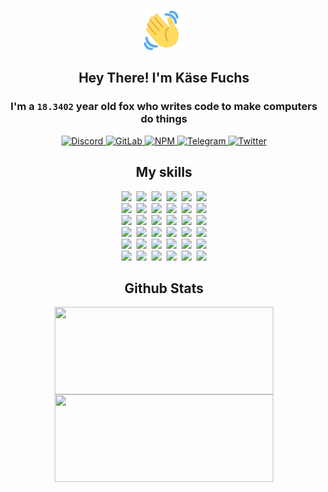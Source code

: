 <div><p align=center><img src=./resources/images/wave.gif width=64px height=64px></p><h2 align=center>Hey There! I'm Käse Fuchs</h2><h3 align=center>I'm a <code>18.3402</code> year old fox who writes code to make computers do things</h3><p align=center><a href=https://discord.com/users/507526681125322772><img alt=Discord src="https://img.shields.io/badge/Discord-5865F2?logo=discord&logoColor=white&style=flat-square#aec51af29d2fd662199c3a7e2bab6476"> </a><a href=https://gitlab.com/kasefuchs><img alt=GitLab src="https://img.shields.io/badge/GitLab-330F63?logo=gitlab&logoColor=white&style=flat-square#aec51af29d2fd662199c3a7e2bab6476"> </a><a href=https://npmjs.com/~kasefuchs><img alt=NPM src="https://img.shields.io/badge/NPM-CB3837?logo=npm&logoColor=white&style=flat-square#aec51af29d2fd662199c3a7e2bab6476"> </a><a href=https://t.me/kasefuchs><img alt=Telegram src="https://img.shields.io/badge/Telegram-2CA5E0?logo=telegram&logoColor=white&style=flat-square#aec51af29d2fd662199c3a7e2bab6476"> </a><a href=https://twitter.com/kasefuchs><img alt=Twitter src="https://img.shields.io/badge/Twitter-1DA1F2?logo=twitter&logoColor=white&style=flat-square#aec51af29d2fd662199c3a7e2bab6476"></a></p><h2 align=center>My skills</h2><p align=center><a href=https://aws.amazon.com/ ><picture><source srcset="https://skillicons.dev/icons?i=aws&theme=dark#aec51af29d2fd662199c3a7e2bab6476" media="(prefers-color-scheme: dark)"><source srcset="https://skillicons.dev/icons?i=aws&theme=light#aec51af29d2fd662199c3a7e2bab6476" media="(prefers-color-scheme: light), (prefers-color-scheme: no-preference)"><img src="https://skillicons.dev/icons?i=aws&theme=light#aec51af29d2fd662199c3a7e2bab6476"></picture></a>&nbsp;&nbsp;<a href=https://en.wikipedia.org/wiki/Bash_(Unix_shell)><picture><source srcset="https://skillicons.dev/icons?i=bash&theme=dark#aec51af29d2fd662199c3a7e2bab6476" media="(prefers-color-scheme: dark)"><source srcset="https://skillicons.dev/icons?i=bash&theme=light#aec51af29d2fd662199c3a7e2bab6476" media="(prefers-color-scheme: light), (prefers-color-scheme: no-preference)"><img src="https://skillicons.dev/icons?i=bash&theme=light#aec51af29d2fd662199c3a7e2bab6476"></picture></a>&nbsp;&nbsp;<a href=https://discord.com/developers/docs><picture><source srcset="https://skillicons.dev/icons?i=bots&theme=dark#aec51af29d2fd662199c3a7e2bab6476" media="(prefers-color-scheme: dark)"><source srcset="https://skillicons.dev/icons?i=bots&theme=light#aec51af29d2fd662199c3a7e2bab6476" media="(prefers-color-scheme: light), (prefers-color-scheme: no-preference)"><img src="https://skillicons.dev/icons?i=bots&theme=light#aec51af29d2fd662199c3a7e2bab6476"></picture></a>&nbsp;&nbsp;<a href=https://www.cloudflare.com/ ><picture><source srcset="https://skillicons.dev/icons?i=cloudflare&theme=dark#aec51af29d2fd662199c3a7e2bab6476" media="(prefers-color-scheme: dark)"><source srcset="https://skillicons.dev/icons?i=cloudflare&theme=light#aec51af29d2fd662199c3a7e2bab6476" media="(prefers-color-scheme: light), (prefers-color-scheme: no-preference)"><img src="https://skillicons.dev/icons?i=cloudflare&theme=light#aec51af29d2fd662199c3a7e2bab6476"></picture></a>&nbsp;&nbsp;<a href=https://en.wikipedia.org/wiki/CSS><picture><source srcset="https://skillicons.dev/icons?i=css&theme=dark#aec51af29d2fd662199c3a7e2bab6476" media="(prefers-color-scheme: dark)"><source srcset="https://skillicons.dev/icons?i=css&theme=light#aec51af29d2fd662199c3a7e2bab6476" media="(prefers-color-scheme: light), (prefers-color-scheme: no-preference)"><img src="https://skillicons.dev/icons?i=css&theme=light#aec51af29d2fd662199c3a7e2bab6476"></picture></a>&nbsp;&nbsp;<a href=https://www.docker.com/ ><picture><source srcset="https://skillicons.dev/icons?i=docker&theme=dark#aec51af29d2fd662199c3a7e2bab6476" media="(prefers-color-scheme: dark)"><source srcset="https://skillicons.dev/icons?i=docker&theme=light#aec51af29d2fd662199c3a7e2bab6476" media="(prefers-color-scheme: light), (prefers-color-scheme: no-preference)"><img src="https://skillicons.dev/icons?i=docker&theme=light#aec51af29d2fd662199c3a7e2bab6476"></picture></a><br><a href=https://www.electronjs.org/ ><picture><source srcset="https://skillicons.dev/icons?i=electron&theme=dark#aec51af29d2fd662199c3a7e2bab6476" media="(prefers-color-scheme: dark)"><source srcset="https://skillicons.dev/icons?i=electron&theme=light#aec51af29d2fd662199c3a7e2bab6476" media="(prefers-color-scheme: light), (prefers-color-scheme: no-preference)"><img src="https://skillicons.dev/icons?i=electron&theme=light#aec51af29d2fd662199c3a7e2bab6476"></picture></a>&nbsp;&nbsp;<a href=https://expressjs.com/ ><picture><source srcset="https://skillicons.dev/icons?i=express&theme=dark#aec51af29d2fd662199c3a7e2bab6476" media="(prefers-color-scheme: dark)"><source srcset="https://skillicons.dev/icons?i=express&theme=light#aec51af29d2fd662199c3a7e2bab6476" media="(prefers-color-scheme: light), (prefers-color-scheme: no-preference)"><img src="https://skillicons.dev/icons?i=express&theme=light#aec51af29d2fd662199c3a7e2bab6476"></picture></a>&nbsp;&nbsp;<a href=https://www.figma.com/ ><picture><source srcset="https://skillicons.dev/icons?i=figma&theme=dark#aec51af29d2fd662199c3a7e2bab6476" media="(prefers-color-scheme: dark)"><source srcset="https://skillicons.dev/icons?i=figma&theme=light#aec51af29d2fd662199c3a7e2bab6476" media="(prefers-color-scheme: light), (prefers-color-scheme: no-preference)"><img src="https://skillicons.dev/icons?i=figma&theme=light#aec51af29d2fd662199c3a7e2bab6476"></picture></a>&nbsp;&nbsp;<a href=https://firebase.google.com/ ><picture><source srcset="https://skillicons.dev/icons?i=firebase&theme=dark#aec51af29d2fd662199c3a7e2bab6476" media="(prefers-color-scheme: dark)"><source srcset="https://skillicons.dev/icons?i=firebase&theme=light#aec51af29d2fd662199c3a7e2bab6476" media="(prefers-color-scheme: light), (prefers-color-scheme: no-preference)"><img src="https://skillicons.dev/icons?i=firebase&theme=light#aec51af29d2fd662199c3a7e2bab6476"></picture></a>&nbsp;&nbsp;<a href=https://flask.palletsprojects.com/ ><picture><source srcset="https://skillicons.dev/icons?i=flask&theme=dark#aec51af29d2fd662199c3a7e2bab6476" media="(prefers-color-scheme: dark)"><source srcset="https://skillicons.dev/icons?i=flask&theme=light#aec51af29d2fd662199c3a7e2bab6476" media="(prefers-color-scheme: light), (prefers-color-scheme: no-preference)"><img src="https://skillicons.dev/icons?i=flask&theme=light#aec51af29d2fd662199c3a7e2bab6476"></picture></a>&nbsp;&nbsp;<a href=https://cloud.google.com/ ><picture><source srcset="https://skillicons.dev/icons?i=gcp&theme=dark#aec51af29d2fd662199c3a7e2bab6476" media="(prefers-color-scheme: dark)"><source srcset="https://skillicons.dev/icons?i=gcp&theme=light#aec51af29d2fd662199c3a7e2bab6476" media="(prefers-color-scheme: light), (prefers-color-scheme: no-preference)"><img src="https://skillicons.dev/icons?i=gcp&theme=light#aec51af29d2fd662199c3a7e2bab6476"></picture></a><br><a href=https://git-scm.com/ ><picture><source srcset="https://skillicons.dev/icons?i=git&theme=dark#aec51af29d2fd662199c3a7e2bab6476" media="(prefers-color-scheme: dark)"><source srcset="https://skillicons.dev/icons?i=git&theme=light#aec51af29d2fd662199c3a7e2bab6476" media="(prefers-color-scheme: light), (prefers-color-scheme: no-preference)"><img src="https://skillicons.dev/icons?i=git&theme=light#aec51af29d2fd662199c3a7e2bab6476"></picture></a>&nbsp;&nbsp;<a href=https://github.com/ ><picture><source srcset="https://skillicons.dev/icons?i=github&theme=dark#aec51af29d2fd662199c3a7e2bab6476" media="(prefers-color-scheme: dark)"><source srcset="https://skillicons.dev/icons?i=github&theme=light#aec51af29d2fd662199c3a7e2bab6476" media="(prefers-color-scheme: light), (prefers-color-scheme: no-preference)"><img src="https://skillicons.dev/icons?i=github&theme=light#aec51af29d2fd662199c3a7e2bab6476"></picture></a>&nbsp;&nbsp;<a href=https://gitlab.com/ ><picture><source srcset="https://skillicons.dev/icons?i=gitlab&theme=dark#aec51af29d2fd662199c3a7e2bab6476" media="(prefers-color-scheme: dark)"><source srcset="https://skillicons.dev/icons?i=gitlab&theme=light#aec51af29d2fd662199c3a7e2bab6476" media="(prefers-color-scheme: light), (prefers-color-scheme: no-preference)"><img src="https://skillicons.dev/icons?i=gitlab&theme=light#aec51af29d2fd662199c3a7e2bab6476"></picture></a>&nbsp;&nbsp;<a href=https://www.heroku.com/ ><picture><source srcset="https://skillicons.dev/icons?i=heroku&theme=dark#aec51af29d2fd662199c3a7e2bab6476" media="(prefers-color-scheme: dark)"><source srcset="https://skillicons.dev/icons?i=heroku&theme=light#aec51af29d2fd662199c3a7e2bab6476" media="(prefers-color-scheme: light), (prefers-color-scheme: no-preference)"><img src="https://skillicons.dev/icons?i=heroku&theme=light#aec51af29d2fd662199c3a7e2bab6476"></picture></a>&nbsp;&nbsp;<a href=https://en.wikipedia.org/wiki/HTML><picture><source srcset="https://skillicons.dev/icons?i=html&theme=dark#aec51af29d2fd662199c3a7e2bab6476" media="(prefers-color-scheme: dark)"><source srcset="https://skillicons.dev/icons?i=html&theme=light#aec51af29d2fd662199c3a7e2bab6476" media="(prefers-color-scheme: light), (prefers-color-scheme: no-preference)"><img src="https://skillicons.dev/icons?i=html&theme=light#aec51af29d2fd662199c3a7e2bab6476"></picture></a>&nbsp;&nbsp;<a href=https://en.wikipedia.org/wiki/JavaScript><picture><source srcset="https://skillicons.dev/icons?i=js&theme=dark#aec51af29d2fd662199c3a7e2bab6476" media="(prefers-color-scheme: dark)"><source srcset="https://skillicons.dev/icons?i=js&theme=light#aec51af29d2fd662199c3a7e2bab6476" media="(prefers-color-scheme: light), (prefers-color-scheme: no-preference)"><img src="https://skillicons.dev/icons?i=js&theme=light#aec51af29d2fd662199c3a7e2bab6476"></picture></a><br><a href=https://en.wikipedia.org/wiki/Linux><picture><source srcset="https://skillicons.dev/icons?i=linux&theme=dark#aec51af29d2fd662199c3a7e2bab6476" media="(prefers-color-scheme: dark)"><source srcset="https://skillicons.dev/icons?i=linux&theme=light#aec51af29d2fd662199c3a7e2bab6476" media="(prefers-color-scheme: light), (prefers-color-scheme: no-preference)"><img src="https://skillicons.dev/icons?i=linux&theme=light#aec51af29d2fd662199c3a7e2bab6476"></picture></a>&nbsp;&nbsp;<a href=https://mui.com/ ><picture><source srcset="https://skillicons.dev/icons?i=materialui&theme=dark#aec51af29d2fd662199c3a7e2bab6476" media="(prefers-color-scheme: dark)"><source srcset="https://skillicons.dev/icons?i=materialui&theme=light#aec51af29d2fd662199c3a7e2bab6476" media="(prefers-color-scheme: light), (prefers-color-scheme: no-preference)"><img src="https://skillicons.dev/icons?i=materialui&theme=light#aec51af29d2fd662199c3a7e2bab6476"></picture></a>&nbsp;&nbsp;<a href=https://en.wikipedia.org/wiki/Markdown><picture><source srcset="https://skillicons.dev/icons?i=md&theme=dark#aec51af29d2fd662199c3a7e2bab6476" media="(prefers-color-scheme: dark)"><source srcset="https://skillicons.dev/icons?i=md&theme=light#aec51af29d2fd662199c3a7e2bab6476" media="(prefers-color-scheme: light), (prefers-color-scheme: no-preference)"><img src="https://skillicons.dev/icons?i=md&theme=light#aec51af29d2fd662199c3a7e2bab6476"></picture></a>&nbsp;&nbsp;<a href=https://www.mongodb.com/ ><picture><source srcset="https://skillicons.dev/icons?i=mongodb&theme=dark#aec51af29d2fd662199c3a7e2bab6476" media="(prefers-color-scheme: dark)"><source srcset="https://skillicons.dev/icons?i=mongodb&theme=light#aec51af29d2fd662199c3a7e2bab6476" media="(prefers-color-scheme: light), (prefers-color-scheme: no-preference)"><img src="https://skillicons.dev/icons?i=mongodb&theme=light#aec51af29d2fd662199c3a7e2bab6476"></picture></a>&nbsp;&nbsp;<a href=https://www.mysql.com/ ><picture><source srcset="https://skillicons.dev/icons?i=mysql&theme=dark#aec51af29d2fd662199c3a7e2bab6476" media="(prefers-color-scheme: dark)"><source srcset="https://skillicons.dev/icons?i=mysql&theme=light#aec51af29d2fd662199c3a7e2bab6476" media="(prefers-color-scheme: light), (prefers-color-scheme: no-preference)"><img src="https://skillicons.dev/icons?i=mysql&theme=light#aec51af29d2fd662199c3a7e2bab6476"></picture></a>&nbsp;&nbsp;<a href=https://nextjs.org/ ><picture><source srcset="https://skillicons.dev/icons?i=nextjs&theme=dark#aec51af29d2fd662199c3a7e2bab6476" media="(prefers-color-scheme: dark)"><source srcset="https://skillicons.dev/icons?i=nextjs&theme=light#aec51af29d2fd662199c3a7e2bab6476" media="(prefers-color-scheme: light), (prefers-color-scheme: no-preference)"><img src="https://skillicons.dev/icons?i=nextjs&theme=light#aec51af29d2fd662199c3a7e2bab6476"></picture></a><br><a href=https://nodejs.org/en/ ><picture><source srcset="https://skillicons.dev/icons?i=nodejs&theme=dark#aec51af29d2fd662199c3a7e2bab6476" media="(prefers-color-scheme: dark)"><source srcset="https://skillicons.dev/icons?i=nodejs&theme=light#aec51af29d2fd662199c3a7e2bab6476" media="(prefers-color-scheme: light), (prefers-color-scheme: no-preference)"><img src="https://skillicons.dev/icons?i=nodejs&theme=light#aec51af29d2fd662199c3a7e2bab6476"></picture></a>&nbsp;&nbsp;<a href=https://www.postgresql.org/ ><picture><source srcset="https://skillicons.dev/icons?i=postgres&theme=dark#aec51af29d2fd662199c3a7e2bab6476" media="(prefers-color-scheme: dark)"><source srcset="https://skillicons.dev/icons?i=postgres&theme=light#aec51af29d2fd662199c3a7e2bab6476" media="(prefers-color-scheme: light), (prefers-color-scheme: no-preference)"><img src="https://skillicons.dev/icons?i=postgres&theme=light#aec51af29d2fd662199c3a7e2bab6476"></picture></a>&nbsp;&nbsp;<a href=https://learn.microsoft.com/en-us/powershell/ ><picture><source srcset="https://skillicons.dev/icons?i=powershell&theme=dark#aec51af29d2fd662199c3a7e2bab6476" media="(prefers-color-scheme: dark)"><source srcset="https://skillicons.dev/icons?i=powershell&theme=light#aec51af29d2fd662199c3a7e2bab6476" media="(prefers-color-scheme: light), (prefers-color-scheme: no-preference)"><img src="https://skillicons.dev/icons?i=powershell&theme=light#aec51af29d2fd662199c3a7e2bab6476"></picture></a>&nbsp;&nbsp;<a href=https://www.python.org/ ><picture><source srcset="https://skillicons.dev/icons?i=py&theme=dark#aec51af29d2fd662199c3a7e2bab6476" media="(prefers-color-scheme: dark)"><source srcset="https://skillicons.dev/icons?i=py&theme=light#aec51af29d2fd662199c3a7e2bab6476" media="(prefers-color-scheme: light), (prefers-color-scheme: no-preference)"><img src="https://skillicons.dev/icons?i=py&theme=light#aec51af29d2fd662199c3a7e2bab6476"></picture></a>&nbsp;&nbsp;<a href=https://www.raspberrypi.org/ ><picture><source srcset="https://skillicons.dev/icons?i=raspberrypi&theme=dark#aec51af29d2fd662199c3a7e2bab6476" media="(prefers-color-scheme: dark)"><source srcset="https://skillicons.dev/icons?i=raspberrypi&theme=light#aec51af29d2fd662199c3a7e2bab6476" media="(prefers-color-scheme: light), (prefers-color-scheme: no-preference)"><img src="https://skillicons.dev/icons?i=raspberrypi&theme=light#aec51af29d2fd662199c3a7e2bab6476"></picture></a>&nbsp;&nbsp;<a href=https://reactjs.org/ ><picture><source srcset="https://skillicons.dev/icons?i=react&theme=dark#aec51af29d2fd662199c3a7e2bab6476" media="(prefers-color-scheme: dark)"><source srcset="https://skillicons.dev/icons?i=react&theme=light#aec51af29d2fd662199c3a7e2bab6476" media="(prefers-color-scheme: light), (prefers-color-scheme: no-preference)"><img src="https://skillicons.dev/icons?i=react&theme=light#aec51af29d2fd662199c3a7e2bab6476"></picture></a><br><a href=https://redux.js.org/ ><picture><source srcset="https://skillicons.dev/icons?i=redux&theme=dark#aec51af29d2fd662199c3a7e2bab6476" media="(prefers-color-scheme: dark)"><source srcset="https://skillicons.dev/icons?i=redux&theme=light#aec51af29d2fd662199c3a7e2bab6476" media="(prefers-color-scheme: light), (prefers-color-scheme: no-preference)"><img src="https://skillicons.dev/icons?i=redux&theme=light#aec51af29d2fd662199c3a7e2bab6476"></picture></a>&nbsp;&nbsp;<a href=https://en.wikipedia.org/wiki/Regular_expression><picture><source srcset="https://skillicons.dev/icons?i=regex&theme=dark#aec51af29d2fd662199c3a7e2bab6476" media="(prefers-color-scheme: dark)"><source srcset="https://skillicons.dev/icons?i=regex&theme=light#aec51af29d2fd662199c3a7e2bab6476" media="(prefers-color-scheme: light), (prefers-color-scheme: no-preference)"><img src="https://skillicons.dev/icons?i=regex&theme=light#aec51af29d2fd662199c3a7e2bab6476"></picture></a>&nbsp;&nbsp;<a href=https://en.wikipedia.org/wiki/Sass_(stylesheet_language)><picture><source srcset="https://skillicons.dev/icons?i=sass&theme=dark#aec51af29d2fd662199c3a7e2bab6476" media="(prefers-color-scheme: dark)"><source srcset="https://skillicons.dev/icons?i=sass&theme=light#aec51af29d2fd662199c3a7e2bab6476" media="(prefers-color-scheme: light), (prefers-color-scheme: no-preference)"><img src="https://skillicons.dev/icons?i=sass&theme=light#aec51af29d2fd662199c3a7e2bab6476"></picture></a>&nbsp;&nbsp;<a href=https://www.typescriptlang.org/ ><picture><source srcset="https://skillicons.dev/icons?i=ts&theme=dark#aec51af29d2fd662199c3a7e2bab6476" media="(prefers-color-scheme: dark)"><source srcset="https://skillicons.dev/icons?i=ts&theme=light#aec51af29d2fd662199c3a7e2bab6476" media="(prefers-color-scheme: light), (prefers-color-scheme: no-preference)"><img src="https://skillicons.dev/icons?i=ts&theme=light#aec51af29d2fd662199c3a7e2bab6476"></picture></a>&nbsp;&nbsp;<a href=https://unity.com/ ><picture><source srcset="https://skillicons.dev/icons?i=unity&theme=dark#aec51af29d2fd662199c3a7e2bab6476" media="(prefers-color-scheme: dark)"><source srcset="https://skillicons.dev/icons?i=unity&theme=light#aec51af29d2fd662199c3a7e2bab6476" media="(prefers-color-scheme: light), (prefers-color-scheme: no-preference)"><img src="https://skillicons.dev/icons?i=unity&theme=light#aec51af29d2fd662199c3a7e2bab6476"></picture></a>&nbsp;&nbsp;<a href=https://workers.cloudflare.com/ ><picture><source srcset="https://skillicons.dev/icons?i=workers&theme=dark#aec51af29d2fd662199c3a7e2bab6476" media="(prefers-color-scheme: dark)"><source srcset="https://skillicons.dev/icons?i=workers&theme=light#aec51af29d2fd662199c3a7e2bab6476" media="(prefers-color-scheme: light), (prefers-color-scheme: no-preference)"><img src="https://skillicons.dev/icons?i=workers&theme=light#aec51af29d2fd662199c3a7e2bab6476"></picture></a><br></p><h2 align=center>Github Stats</h2><p align=center><picture><source srcset="https://github-readme-stats-kasefuchs.vercel.app/api/?count_private=true&hide_border=true&hide_rank=true&line_height=20&hide_title=true&username=Kasefuchs&theme=dark#aec51af29d2fd662199c3a7e2bab6476" media="(prefers-color-scheme: dark)"><source srcset="https://github-readme-stats-kasefuchs.vercel.app/api/?count_private=true&hide_border=true&hide_rank=true&line_height=20&hide_title=true&username=Kasefuchs&theme=light#aec51af29d2fd662199c3a7e2bab6476" media="(prefers-color-scheme: light), (prefers-color-scheme: no-preference)"><img align=middle width=350 height=140 src="https://github-readme-stats-kasefuchs.vercel.app/api/?count_private=true&hide_border=true&hide_rank=true&line_height=20&hide_title=true&username=Kasefuchs&theme=light#aec51af29d2fd662199c3a7e2bab6476"></picture><picture><source srcset="https://github-readme-stats-kasefuchs.vercel.app/api/top-langs/?count_private=true&hide_border=true&layout=compact&username=Kasefuchs&theme=dark#aec51af29d2fd662199c3a7e2bab6476" media="(prefers-color-scheme: dark)"><source srcset="https://github-readme-stats-kasefuchs.vercel.app/api/top-langs/?count_private=true&hide_border=true&layout=compact&username=Kasefuchs&theme=light#aec51af29d2fd662199c3a7e2bab6476" media="(prefers-color-scheme: light), (prefers-color-scheme: no-preference)"><img align=middle width=350 height=140 src="https://github-readme-stats-kasefuchs.vercel.app/api/top-langs/?count_private=true&hide_border=true&layout=compact&username=Kasefuchs&theme=light#aec51af29d2fd662199c3a7e2bab6476"></picture></p><img src="https://hit.yhype.me/github/profile?user_id=64592097#aec51af29d2fd662199c3a7e2bab6476" alt=""></div>